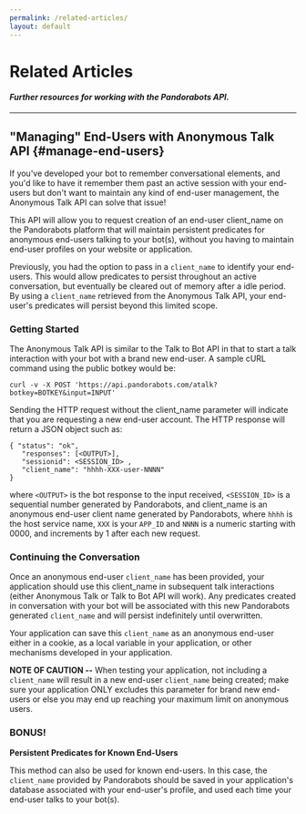 ```yaml
---
permalink: /related-articles/
layout: default
---
```


<div markdown="1" class="pb-docs__content">

# Related Articles

#### _Further resources for working with the Pandorabots API._

---

## "Managing" End-Users with Anonymous Talk API {#manage-end-users}

If you've developed your bot to remember conversational elements, and you'd like to have it remember them  past an active session with your end-users but don't want to maintain any kind of end-user management, the Anonymous Talk API can solve that issue!

This API will allow you to request creation of an end-user client\_name on the Pandorabots platform that will maintain persistent predicates for anonymous end-users talking to your bot\(s\), without you having to maintain end-user profiles on your website or application.

Previously, you had the option to pass in a `client_name` to identify your end-users. This would allow predicates to persist throughout an active conversation, but eventually be cleared out of memory after a idle period. By using a `client_name` retrieved from the Anonymous Talk API, your end-user's predicates will persist beyond this limited scope.

### Getting Started

The Anonymous Talk API is similar to the Talk to Bot API in that to start a talk interaction with your bot with a brand new end-user. A sample cURL command using the public botkey would be:

~~~
curl -v -X POST 'https://api.pandorabots.com/atalk?botkey=BOTKEY&input=INPUT'
~~~

Sending the HTTP request without the client\_name parameter will indicate that you are requesting a new end-user account. The HTTP response will return a JSON object such as:

~~~
{ "status": "ok",  
   "responses": [<OUTPUT>],  
   "sessionid": <SESSION_ID> ,  
   "client_name": "hhhh-XXX-user-NNNN"  
}
~~~

where `<OUTPUT>` is the bot response to the input received, `<SESSION_ID>` is a sequential number generated by Pandorabots, and client\_name is an anonymous end-user client name generated by Pandorabots, where `hhhh` is the host service name,  `XXX` is your `APP_ID` and `NNNN` is a numeric starting with 0000, and increments by 1 after each new request.

### Continuing the Conversation

Once an anonymous end-user `client_name` has been provided, your application should use this client\_name in subsequent talk interactions \(either Anonymous Talk or Talk to Bot API will work\). Any predicates created in conversation with your bot will be associated with this new Pandorabots generated `client_name` and will persist indefinitely until overwritten.

Your application can save this `client_name` as an anonymous end-user either in a cookie, as a local variable in your application, or other mechanisms developed in your application.

**NOTE OF CAUTION --** When testing your application, not including a `client_name` will result in a new end-user `client_name` being created; make sure your application ONLY excludes this parameter for brand new end-users or else you may end up reaching your maximum limit on anonymous users.

### BONUS!

**Persistent Predicates for Known End-Users**

This method can also be used for known end-users. In this case, the `client_name` provided by Pandorabots should be saved in your application's database associated with your end-user's profile, and used each time your end-user talks to your bot\(s\).

</div>
